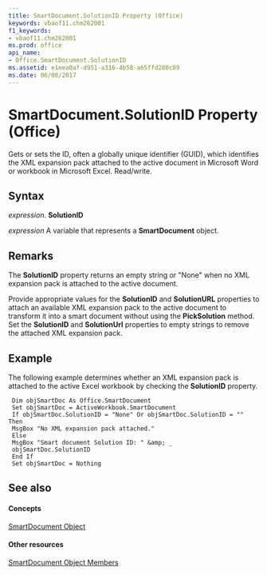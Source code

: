 ```yaml
---
title: SmartDocument.SolutionID Property (Office)
keywords: vbaof11.chm262001
f1_keywords:
- vbaof11.chm262001
ms.prod: office
api_name:
- Office.SmartDocument.SolutionID
ms.assetid: e1eea0af-d951-a316-4b58-a65ffd280c89
ms.date: 06/08/2017
---
```



# SmartDocument.SolutionID Property (Office)

Gets or sets the ID, often a globally unique identifier (GUID), which identifies the XML expansion pack attached to the active document in Microsoft Word or workbook in Microsoft Excel. Read/write.


## Syntax

 _expression_. **SolutionID**

 _expression_ A variable that represents a **SmartDocument** object.


## Remarks

The  **SolutionID** property returns an empty string or "None" when no XML expansion pack is attached to the active document.

Provide appropriate values for the  **SolutionID** and **SolutionURL** properties to attach an available XML expansion pack to the active document to transform it into a smart document without using the **PickSolution** method. Set the **SolutionID** and **SolutionUrl** properties to empty strings to remove the attached XML expansion pack.


## Example

The following example determines whether an XML expansion pack is attached to the active Excel workbook by checking the  **SolutionID** property.


```
 Dim objSmartDoc As Office.SmartDocument 
 Set objSmartDoc = ActiveWorkbook.SmartDocument 
 If objSmartDoc.SolutionID = "None" Or objSmartDoc.SolutionID = "" Then 
 MsgBox "No XML expansion pack attached." 
 Else 
 MsgBox "Smart document Solution ID: " &amp; _ 
 objSmartDoc.SolutionID 
 End If 
 Set objSmartDoc = Nothing 

```


## See also


#### Concepts


[SmartDocument Object](smartdocument-object-office.md)
#### Other resources


[SmartDocument Object Members](smartdocument-members-office.md)

